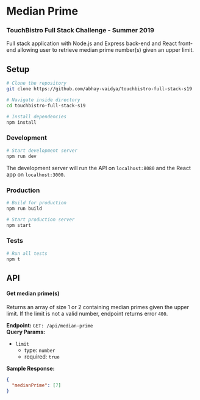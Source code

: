 # Median Prime

### TouchBistro Full Stack Challenge - Summer 2019

Full stack application with Node.js and Express back-end and React front-end allowing user to retrieve median prime number(s) given an upper limit.

## Setup

```bash
# Clone the repository
git clone https://github.com/abhay-vaidya/touchbistro-full-stack-s19

# Navigate inside directory
cd touchbistro-full-stack-s19

# Install dependencies
npm install
```

### Development

```bash
# Start development server
npm run dev
```

The development server will run the API on `localhost:8080` and the React app on `localhost:3000`.

### Production

```bash
# Build for production
npm run build

# Start production server
npm start
```

### Tests

```bash
# Run all tests
npm t
```

## API

#### Get median prime(s)

Returns an array of size 1 or 2 containing median primes given the upper limit. If the limit is not a valid number, endpoint returns error `400`.

**Endpoint:** `GET: /api/median-prime`  
**Query Params:**

- `limit`
  - type: `number`
  - required: `true`

**Sample Response:**

```json
{
  "medianPrime": [7]
}
```
